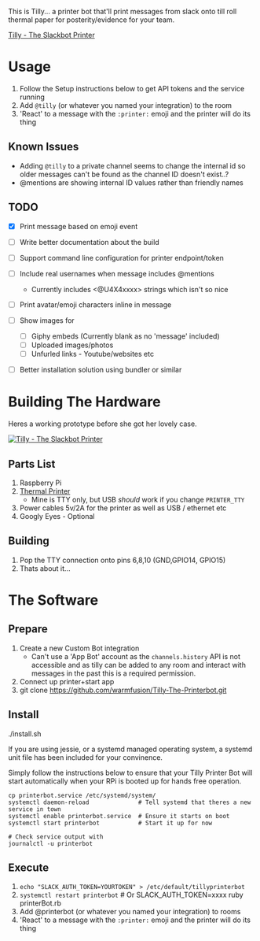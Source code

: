 This is Tilly... a printer bot that'll print messages from slack onto till roll
thermal paper for posterity/evidence for your team.

[Tilly - The Slackbot Printer](Tilly-v1.0-Demo.jpg)


# Usage

1. Follow the Setup instructions below to get API tokens and the service running
1. Add `@tilly` (or whatever you named your integration) to the room
1. 'React' to a message with the `:printer:` emoji and the printer will do its thing

## Known Issues

- Adding `@tilly` to a private channel seems to change the internal id so older messages
    can't be found as the channel ID doesn't exist..?
- @mentions are showing internal ID values rather than friendly names

## TODO

- [x] Print message based on emoji event
- [ ] Write better documentation about the build
- [ ] Support command line configuration for printer endpoint/token
- [ ] Include real usernames when message includes @mentions
    - Currently includes <@U4X4xxxx> strings which isn't so nice
- [ ] Print avatar/emoji characters inline in message
- [ ] Show images for
    - [ ] Giphy embeds (Currently blank as no 'message' included)
    - [ ] Uploaded images/photos
    - [ ] Unfurled links - Youtube/websites etc
- [ ] Better installation solution using bundler or similar


# Building The Hardware

Heres a working prototype before she got her lovely case.

[![Tilly - The Slackbot Printer](Tilly-v0.1-YouTube.png)](https://www.youtube.com/watch?v=tEmO9eDk9JQ "Tilly - The Slackbot Printer")

## Parts List

1. Raspberry Pi
2. [Thermal Printer](https://www.sparkfun.com/products/10438)
    - Mine is TTY only, but USB _should_ work if you change `PRINTER_TTY`
3. Power cables 5v/2A for the printer as well as USB / ethernet etc
4. Googly Eyes - Optional

## Building

1. Pop the TTY connection onto pins 6,8,10 (GND,GPIO14, GPIO15)
2. Thats about it...

# The Software

## Prepare

1. Create a new Custom Bot integration
    - Can't use a 'App Bot' account as the `channels.history` API is not accessible
    and as tilly can be added to any room and interact with messages in the past this
    is a required permission.
1. Connect up printer+start app
1. git clone https://github.com/warmfusion/Tilly-The-Printerbot.git


## Install

   ./install.sh

If you are using jessie, or a systemd managed operating system, a systemd unit
file has been included for your convinence.

Simply follow the instructions below to ensure that your Tilly Printer Bot will
start automatically when your RPi is booted up for hands free operation.

    cp printerbot.service /etc/systemd/system/
    systemctl daemon-reload              # Tell systemd that theres a new service in town
    systemctl enable printerbot.service  # Ensure it starts on boot
    systemctl start printerbot           # Start it up for now

    # Check service output with
    journalctl -u printerbot


## Execute

1. `echo "SLACK_AUTH_TOKEN=YOURTOKEN" > /etc/default/tillyprinterbot`
1. `systemctl restart printerbot`  # Or SLACK_AUTH_TOKEN=xxxx ruby printerBot.rb
1. Add @printerbot (or whatever you named your integration) to rooms
1. 'React' to a message with the `:printer:` emoji and the printer will do its thing
